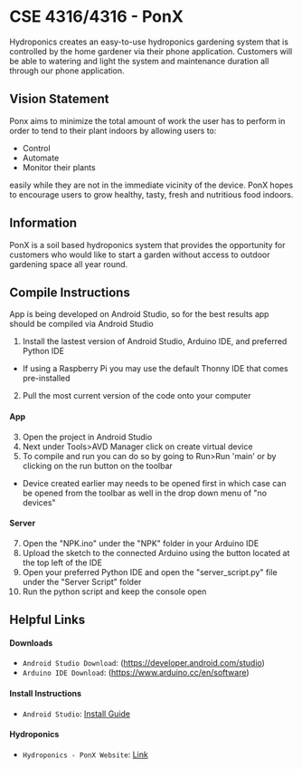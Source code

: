 # CSE 4316/4316 - PonX
Hydroponics creates an easy-to-use hydroponics gardening system that is controlled by the home gardener via their phone application. Customers will be able to watering and light the system and maintenance duration all through our phone application.

## Vision Statement
Ponx aims to minimize the total 
amount of work the user has to 
perform in order to tend to their 
plant indoors by allowing users to:

- Control
- Automate
- Monitor their plants

easily while they are not in the 
immediate vicinity of the device. 
PonX hopes to encourage users to 
grow healthy, tasty,  fresh and 
nutritious food indoors.


## Information
PonX is a soil based hydroponics system that provides the opportunity for customers who would like to start a garden without access to outdoor gardening space all year round.

## Compile Instructions
App is being developed on Android Studio, so for the best results app should be compiled via Android Studio
1) Install the lastest version of Android Studio, Arduino IDE, and preferred Python IDE
  - If using a Raspberry Pi you may use the default Thonny IDE that comes pre-installed
2) Pull the most current version of the code onto your computer

#### App
3) Open the project in Android Studio
4) Next under Tools>AVD Manager click on create virtual device
5) To compile and run you can do so by going to Run>Run 'main' or by clicking on the run button on the toolbar
  - Device created earlier may needs to be opened first in which case can be opened from the toolbar as well in the drop down menu of "no devices"

#### Server
7) Open the "NPK.ino" under the "NPK" folder in your Arduino IDE
8) Upload the sketch to the connected Arduino using the button located at the top left of the IDE
9) Open your preferred Python IDE and open the "server_script.py" file under the "Server Script" folder
10) Run the python script and keep the console open

## Helpful Links
#### Downloads
- `Android Studio Download`: (https://developer.android.com/studio)
- `Arduino IDE Download`: (https://www.arduino.cc/en/software)
#### Install Instructions
- `Android Studio`: [Install Guide](https://developer.android.com/studio/install)
#### Hydroponics
- `Hydroponics - PonX Website`: [Link](https://blog.uta.edu/cseseniordesign/2022/04/21/hydroponics/)
